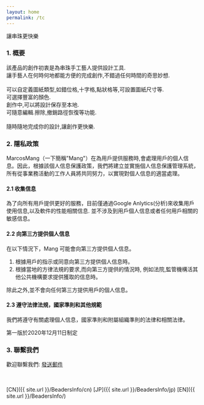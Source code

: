 ```yaml
---
layout: home
permalink: /tc
---
```


讓串珠更快樂

<!--#### 快速索引

- <a href="#summary">概要</a>
- <a href="#guide">使用教程</a>
- <a href="#privacy">隐私政策</a>
- <a href="#contact">联系我们</a>
- <a href="#notice">通知</a>-->

<h3 id="summary">1. 概要
</h3>

該產品的創作初衷是為串珠手工藝人提供設計工具.<br>
讓手藝人在何時何地都能方便的完成創作,不錯過任何時間的奇思妙想.<br>
<br>
可以自定義圖紙類型,如錯位格,十字格,點狀格等,可設置圖紙尺寸等.<br>
可選擇豐富的顏色.<br>
創作中,可以將設計保存至本地.<br>
可隨意編輯.擦除,撤銷路徑恢復等功能.<br>
<br>
隨時隨地完成你的設計,讓創作更快樂.

<!--
<h3 id="guide">使用教程
</h3>

#### 1. 笔记本的创建和配置

1. 通过本地CSV文件导入
2. 
#### 2. 练习开始
-->

<h3 id="privacy">2. 隱私政策
</h3>

MarcosMang（一下簡稱"Mang"）在為用戶提供服務時,會處理用戶的個人信息。因此，根據該個人信息保護政策，我們將建立並實施個人信息保護管理系統，所有從事業務活動的工作人員將共同努力，以實現對個人信息的適當處理。

#### 2.1 收集信息
為了向所有用戶提供更好的服務，目前僅通過Google Anlytics(分析)來收集用戶使用信息,以及軟件的性能相關信息. 並不涉及到用戶個人信息或者任何用戶相關的敏感信息。

#### 2.2 向第三方提供個人信息
在以下情況下，Mang 可能會向第三方提供個人信息。

1. 根據用戶的指示或同意向第三方提供個人信息時。
2. 根據當地的方律法規的要求,而向第三方提供的情況時, 例如法院,監管機構活其他公共機構要求提供獲取的信息時。

除此之外,並不會向任何第三方提供用戶的個人信息。

#### 2.3 遵守法律法規，國家準則和其他規範
我們將遵守有關處理個人信息，國家準則和附屬組織準則的法律和相關法律。

第一版於2020年12月11日制定

<h3 id="contact">3. 聯繫我們
</h3>

歡迎聯繫我們: <a href="mailto:lingfengmarskey@gmail.com?subject=Beaders諮詢">發送郵件</a>

<br>
<br>
[CN]({{ site.url }}/BeadersInfo/cn)
[JP]({{ site.url }}/BeadersInfo/jp)
[EN]({{ site.url }}/BeadersInfo/)

<!--<h3 id="notice">4. 通知
</h3>
-->
<!--<h5 id="qa">常见问题</h5>
>  csv文件的格式要求?
> > 文件格式要求如下
-->
